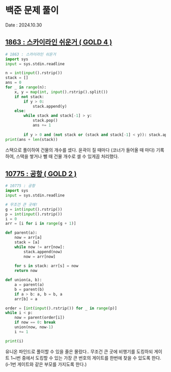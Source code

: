 # 백준 문제 풀이
Date : 2024.10.30

## [1863 : 스카이라인 쉬운거 ( GOLD 4 )](https://www.acmicpc.net/problem/1863)
```py
# 1863 : 스카이라인 쉬운거
import sys
input = sys.stdin.readline

n = int(input().rstrip())
stack = []
ans = 0
for _ in range(n):
    x, y = map(int, input().rstrip().split())
    if not stack:
        if y > 0: 
            stack.append(y)
    else:
        while stack and stack[-1] > y:
            stack.pop()
            ans += 1
        
        if y > 0 and (not stack or (stack and stack[-1] < y)): stack.append(y)
print(ans + len(stack))
```

스택으로 풀이하여 건물의 개수를 셌다. 윤곽이 질 때마다 (코너가 들어올 때 마다) 기록하여, 스택을 쌓거나 뺄 때 건물 개수로 셀 수 있게끔 처리했다.

## [10775 : 공항 ( GOLD 2 )](https://www.acmicpc.net/problem/10775)
```py
# 10775 : 공항
import sys
input = sys.stdin.readline

# 무조건 큰 곳에!
g = int(input().rstrip())
p = int(input().rstrip())
i = 0
arr = [i for i in range(g + 1)]

def parent(a):
    now = arr[a]
    stack = [a]
    while now != arr[now]:
        stack.append(now)
        now = arr[now]
    
    for s in stack: arr[s] = now
    return now

def union(a, b):
    a = parent(a)
    b = parent(b)
    if a > b: a, b = b, a
    arr[b] = a

order = [int(input().rstrip()) for _ in range(p)]
while i < p:
    now = parent(order[i])
    if now == 0: break
    union(now, now-1)
    i += 1

print(i)
```

유니온 파인드로 풀이할 수 있을 줄은 몰랐다.. 무조건 큰 곳에 비행기를 도킹하되 게이트 1~i번 중에서 도킹할 수 있는 가장 큰 번호의 게이트를 한번에 찾을 수 있도록 한다. (i-1번 게이트와 같은 부모를 가지도록 한다.)
